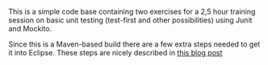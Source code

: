 This is a simple code base containing two exercises for a 2,5 hour training session on basic unit testing (test-first
and other possibilities) using Junit and Mockito.

Since this is a Maven-based build there are a few extra steps needed to get it into Eclipse. These steps are nicely described
in [this blog post](http://www.mkyong.com/maven/how-to-convert-maven-java-project-to-support-eclipse-ide/)